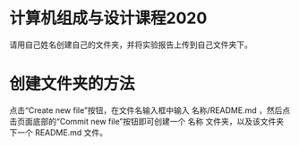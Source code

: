 # 计算机组成与设计课程2020

请用自己姓名创建自己的文件夹，并将实验报告上传到自己文件夹下。

# 创建文件夹的方法

点击“Create new file”按钮，在文件名输入框中输入 名称/README.md ，然后点击页面底部的“Commit new file”按钮即可创建一个 名称 文件夹，以及该文件夹下一个 README.md 文件。
